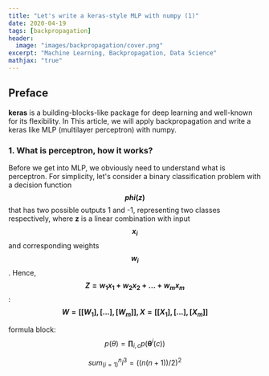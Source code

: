 ```yaml
---
title: "Let's write a keras-style MLP with numpy (1)"
date: 2020-04-19
tags: [backpropagation]
header:
  image: "images/backpropagation/cover.png"
excerpt: "Machine Learning, Backpropagation, Data Science"
mathjax: "true"
---
```

## Preface

**keras** is a building-blocks-like package for deep learning and well-known for its flexibility. In This
article, we will apply backpropagation and write a keras like MLP (multilayer perceptron) with numpy.

### 1. What is perceptron, how it works?

Before we get into MLP, we obviously need to understand what is perceptron.
For simplicity, let's consider a binary classification problem with a decision function **$$ phi(z) $$** that
has two possible outputs 1 and -1, representing two classes respectively, where
**z** is a linear combination with input **$$ x_i $$** and corresponding weights **$$ w_i $$**. Hence,
**$$ Z = w_1x_1 + w_2x_2 + ... + w_mx_m $$**:
**$$ W = [[W_1], [...], [W_m]], X = [[X_1], [...], [X_m]] $$**

formula block:
$$ p(\theta) = \mathbf{\prod}_{i,c}p(\mathbf{\theta}^i(c)) $$

$$ sum_(i=1)^n i^3=((n(n+1))/2)^2 $$
